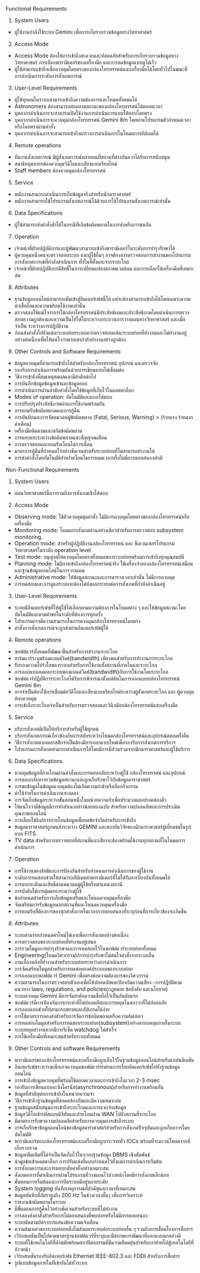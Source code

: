 Functional Requirements
1. System Users
- ผู้ใช้งานกำลังใช้ระบบ Gemini เพื่อการเก็บรวบรวมข้อมูลทางวิทยาศาสตร์

2. Access Mode
- Access Mode ต้องให้การเข้าถึงสะดวกและปลอดภัยสำหรับการเก็บรวบรวมข้อมูลทางวิทยาศาสตร์ การเลือกพารามิเตอร์ของเครื่องมือ และการลดข้อมูลแบบดูได้เร็ว
- ผู้ใช้สามารถเข้าถึงเพื่อควบคุมโดยตรงของกล้องโทรทรรศน์และเครื่องมือได้โดยทั่วไปในขณะที่ การดำเนินการระดับการสังเกตการณ์

3. User-Level Requirements
- ผู้ใช้ทุกคนในระบบสามารถเข้าถึงความต้องการและโหมดทั้งหมดได้
- Astronomers ต้องสามารถสอบถามสถานะของกล้องโทรทรรศน์ได้ตลอดเวลา
- บุคลากรดำเนินการจะสามารถเปิดใช้งานการดำเนินการแบบโต้ตอบโดยตรง
- บุคลากรดำเนินการจะควบคุมกล้องโทรทรรศน์ Gemini 8m โดยผ่านโปรแกรมตัวกำหนดเวลาหรือโดยตรงผ่านคำสั่ง
- บุคลากรดำเนินการจะสามารถเข้าถึงตารางการดำเนินการในโหมดการอัปเดตได้

4. Remote operations
- ทีมงานสังเกตการณ์ มีผู้สังเกตการณ์หลายคนที่สถานที่ต่างกันควรได้รับการสนับสนุน
- สมาชิกบุคลากรต้องควบคุมวิดีโอและเสียงแบบเรียลไทม์
- Staff members ต้องควบคุมกล้องโทรทรรศน์

5. Service
- พนักงานสามารถดำเนินการเก็บข้อมูลจริงสำหรับนักดาราศาสตร์
- พนักงานสามารถใช้โปรแกรมสังเกตการณ์ได้ด้วยการใช้โปรแกรมสังเกตการณ์เท่านั้น

6. Data Specifications
- ผู้ใช้สามารถส่งคำสั่งซ้ำได้ในกรณีที่เกิดข้อผิดพลาดในการส่งหรือการชนกัน

7. Operation
- เจ้าหน้าที่ฝ่ายปฏิบัติการและผู้พัฒนาสามารถเข้าถึงพารามิเตอร์ในระดับการบำรุงรักษาได้
- ผู้ควบคุมหนึ่งคนจะตรวจสอบระบบ และผู้ใช้อื่นๆ อาจต้องการตรวจสอบการทำงานของโปรแกรมการสังเกตการณ์ที่กำลังดำเนินการ ทั้งในที่ตั้งและจากระยะไกล
- เจ้าหน้าที่ฝ่ายปฏิบัติการมีสิทธิ์ในการเปลี่ยนแปลงสภาพแวดล้อม และการเลือกใช้เครื่องมือที่เหมาะสม
  
8. Attributes
- ฐานข้อมูลออนไลน์สามารถเพิ่มเข้าสู่อินเตอร์เฟซนี้ได้ แต่จะต้องสามารถเข้าถึงได้โดยเฉพาะความน่าเชื่อถือและความพร้อมใช้งานเท่านั้น
- ตรวจสอบให้แน่ใจว่าการใช้กล้องโทรทรรศน์มีประสิทธิผลและประสิทธิภาพโดยดำเนินการตรวจ สอบความถูกต้องและความเป็นไปได้ในระหว่างกระบวนการวางแผนทางวิทยาศาสตร์ และเมื่อจำเป็น ระหว่างการปฏิบัติงาน
- ก่อนส่งคำสั่งไปยังแต่ละระบบย่อยระบบควรตรวจสอบแต่ละระบบย่อยที่ทำงานและไม่ทำงานอยู่ อย่างต่อเนื่องเพื่อให้แน่ใจว่าพวกเขากำลังทำงานอย่างถูกต้อง

9. Other Controls and Software Requirements
- ข้อมูลควบคุมที่สามารถเข้าถึงได้สำหรับกล้องโทรทรรศน์ อุปกรณ์ และตรวจจับ
- รองรับการดำเนินการพร้อมกันด้วยการเขียนแบบไม่เชื่อมต่อ
- วิธีการเข้าถึงที่สมเหตุสมผลและมีลำดับต่อไป
- การบันทึกข้อมูลข้อมูลเข้าและข้อมูลออก
- การดำเนินการผ่านลำดับคำสั่งโดยใช้ข้อมูลที่เก็บไว้ในแคตตาล็อก
- Modes of operation: อัตโนมัติและแบบโต้ตอบ
- การปรับปรุงประสิทธิภาพผ่านการใช้งานพร้อมกัน
- การยอมรับข้อผิดพลาดและการกู้คืน
- การบันทึกและการจัดหมวดหมู่ข้อผิดพลาด (Fatal, Serious, Warning) > (ร้ายแรง ร้ายมาก คำเตือน)
- เครื่องมือติดตามและสกัดข้อผิดพลาด
- การแยกแยะระหว่างข้อผิดพลาดและสัญญาณเตือน
- การตรวจสอบและยอมรับเงื่อนไขการเตือน
- มาตรการกู้คืนที่กำหนดไว้อย่างชัดเจนสำหรับระบบย่อยที่ไม่สามารถทำงานได้
- การส่งคำสั่งโดยอัตโนมัติสำหรับเงื่อนไขการหมดเวลาหรือไม่มีการตอบสนองปกติ

Non-Functional Requirements
1. System Users
- แผนวิทยาศาสตร์นี้อาจรวมถึงการสังเกตเชิงโต้ตอบ

2. Access Mode
- Observing mode: ใช้ตัวควบคุมชุดคำสั่ง ไม่มีการควบคุมโดยตรงของกล้องโทรทรรศน์หรือเครื่องมือ
- Monitoring mode: โหมดการสังเกตอ่านอย่างเดียวสำหรับการตรวจสอบ subsystem monitoring.
- Operation mode: สำหรับผู้ปฏิบัติงานกล้องโทรทรรศน์ และ ซีเควนเซอร์โปรแกรมวิทยาศาสตร์ในระดับ operation level
- Test mode: อนุญาตให้ควบคุมโดยตรงทั้งหมดของระบบย่อยพร้อมการเข้าถึงทุกคุณสมบัติ
- Planning mode: ไม่มีการเข้าถึงกล้องโทรทรรศน์จริง ใช้เครื่องจำลองกล้องโทรทรรศน์เสมือนและฐานข้อมูลออนไลน์ในการวางแผน
- Administrative mode: ให้ข้อมูลสถานะและการตารางเวลาเท่านั้น ไม่มีการควบคุม
- การทดสอบและการดูแลระบบจะต้องไม่ส่งผลกระทบต่อการสังเกตที่กำลังดำเนินอยู่

3. User-Level Requirements
- ระบบมีอินเตอร์เฟซที่ให้ผู้ใช้ได้เลือกตามความต้องการในโหมดต่าง ๆ และให้ข้อมูลสถานะโดยอัตโนมัติและตามคำขอในระดับที่ต้องการทุกครั้ง
- โปรแกรมอาจมีความสามารถในการควบคุมกล้องโทรทรรศน์โดยตรง
- คำสั่งการสังเกตการณ์จะถูกส่งผ่านอินเตอร์เฟซผู้ใช้

4. Remote operations
- ซอฟต์แวร์ทั้งหมดที่พัฒนาขึ้นสำหรับการทำงานระยะไกล
- ฮาร์ดแวร์ระบุพร้อมแบนด์วิดธ์(bandwidth) เพียงพอสำหรับการทำงานการระยะไกล 
- รับรองความโปร่งใสของระบบสำหรับการใช้งานทั้งสถานที่ภายในและระยะไกล
- การออกแบบลดผลกระทบของแบนด์วิดธ์(bandwidth)กับการใช้งานโดยระยะไกล
- ซอฟต์แวร์ปฏิบัติการระยะไกลได้รับการพิจารณาตั้งแต่ต้นในการออกแบบกล้องโทรทรรศน์ Gemini 8m
- อาจจำเป็นต้องใช้การเชื่อมต่อวิดีโอและเสียงแบบเรียลไทม์ระหว่างผู้สังเกตระยะไกล และ ผู้ควบคุมห้องควบคุม
- การเข้าถึงระยะไกลจำเป็นสำหรับการตรวจสอบและวินิจฉัยกล้องโทรทรรศน์และเครื่องมือ

5. Service
- บริการสังเกตมีเปิดให้บริการสำหรับผู้ใช้ทุกคน
- บริการสังเกตการณ์เกี่ยวข้องกับการสลับระหว่างโหมดกล้องโทรทรรศน์และอุปกรณ์ตลอดทั้งคืน
- วิธีการสังเกตแบบคลาสสิกจำเป็นต้องมีการออกแบบใหม่เพื่อรองรับการสังเกตการบริการ
- โปรแกรมการสังเกตสามารถดำเนินการได้โดยมีการมีส่วนร่วมจากนักดาราศาสตร์และผู้ใช้บริการ
  
 6. Data Specifications.
- ควบคุมข้อมูลที่ถ่ายโอนผ่านคำสั่งและการตอบกลับระหว่างผู้ใช้ กล้องโทรทรรศน์ และอุปกรณ์
- การตอบกลับอาจรวมข้อมูลสถานะและถูกเก็บรักษาไว้กับข้อมูลดาราศาสตร์
- การขอข้อมูลในข้อมูลควบคุมต้องไม่เกิดความล่าช้าหรือล็อกกิจกรรม
- ค่าใช้จ่ายในการดำเนินงานจะลดลง
- การจัดเก็บข้อมูลระหว่างขั้นตอนหนึ่งในหน่วยความจำเพื่อประมวลผลอย่างคล่องตัว
- ให้แน่ใจว่ามีข้อมูลมีการทำสำเนาอย่างน้อยสองฉบับ สำหรับความปลอดภัยและการประเมินคุณภาพออนไลน์
- การเลือกใช้ลิงก์การถ่ายโอนข้อมูลเพื่อลดข้อจำกัดสำหรับการเข้าถึง
- ข้อมูลดาราศาสตร์ถูกขนส่งระหว่าง GEMINI และสถาบันวิจัยของนักดาราศาสตร์ผู้เยี่ยมชมในรูปแบบ FITS
- TV data สำหรับการตรวจสอบที่สถานที่และเสียงจะต้องพร้อมใช้งานทุกสถานที่ในโหมดการดำเนินการ

7. Operation
- การใช้งานของสิทธิและการป้องกันสำหรับกำหนดการดำเนินการของผู้ใช้งาน
- ระดับการทดสอบช่วยให้สามารถอัปเดตค่าพารามิเตอร์ที่ไม่ได้รับการป้องกันทั้งหมดได้
- การแยกระดับและสิทธิ์ตามหมวดหมู่ผู้ใช้หรือตำแหน่งสถานี
- การบังคับใช้การคุ้มครองระหว่างผู้ใช้
- ข้อกำหนดสำหรับการเก็บข้อมูลเสริมและโหนดควบคุมเครื่องมือ
- จัดเตรียมการรับข้อมูลนอกสถานที่และโหนดควบคุมเครื่องมือ
- การยอมรับที่ต้องการของทุกคำสั่งภายในเวลาการตอบสนองที่ระบุก่อนที่การเกี่ยวข้องจะเกิดขึ้น

8. Attributes
- ระบบสามารถกำหนดค่าใหม่ได้เองเพื่อการสังเกตอย่างต่อเนื่อง
- การตรวจสอบของระบบย่อยที่ทำงานอยู่เสมอ
- การรวมโมดูลการบำรุงรักษาและการทดสอบไว้ในซอฟต์แวร์ระบบย่อยทั้งหมด
- Engineering(โหมดวิศวกรรม)/การบำรุงรักษาไม่สนใจคำสั่งจากระบบอื่น
- งานเบื้องหลังที่ทำงานสำหรับระบบย่อยระหว่างการดำเนินการ
- การจัดเตรียมโมดูลสำหรับการทดสอบองค์ประกอบของระบบย่อย
- การออกแบบซอฟต์แวร์ Gemini เพื่อตรงต่อความต้องการของวิศวกรรม
- ความสามารถในการตรวจสอบตัวเองเพื่อให้ปลอดภัยและป้องกันความเสี่ยง
-การปฏิบัติตามแนวทาง laws, regulations, and policies(กฎหมาย ข้อบังคับ และนโยบาย)
- ระบบควบคุม Gemini มีการจัดลำดับความเชื่อถือไว้เป็นอันดับแรก
- ซอฟต์แวร์มีการป้องกันการกระทำที่ไม่ปลอดภัยและการหยุดในสภาวะที่ไม่ปลอดภัย
- การออกแบบช่วยให้สามารถขยายและอัปเกรดได้ง่าย
- การใช้มาตรการลองส่งสำหรับการจัดการข้อผิดพลาดหรือความล้มเหลว
- การทดสอบโมดูลสำหรับการทดสอบระบบย่อย(subsystem)อย่างครอบคลุมภายในระบบ
- ระบบหยุดทำงานหากมีการรีเซ็ต watchdog ไม่สำเร็จ
- การใช้เครื่องมือที่เหมาะสมสำหรับระบบทั้งหมด

9. Other Controls and software Requirements
- พารามิเตอร์ของกล้องโทรทรรศน์และเครื่องมือถูกเก็บไว้ในฐานข้อมูลออนไลน์สำหรับแอปพลิเคชัน
- อินเตอร์เฟซระหว่างแพ็กเกจควบคุมซอฟต์แวร์ทำผ่านการเรียกอินเตอร์เฟซไปยังฐานข้อมูลออนไลน์
- การเข้าถึงข้อมูลควบคุมที่พร้อมใช้ตลอดเวลาและการเข้าถึงในเวลา 2-3 msec
- รองรับการเขียนแบบอะซิงโครนัส(asynchronous)สำหรับการทำงานพร้อมกัน
- ข้อมูลที่สำคัญต่อการเข้าถึงในหน่วยความจำ
- วิธีการเข้าถึงฐานข้อมูลที่สอดคล้องกันและมีความเหมาะสม
- ฐานข้อมูลสนับสนุนการเข้าถึงระยะไกลและการแจกจ่ายข้อมูล
- ข้อมูลวิดีโอเข้ารหัสแบบดิจิทัลและถ่ายโอนผ่าน WAN ไปยังสถานที่ระยะไกล
- มีมาตรการรักษาความปลอดภัยสำหรับการควบคุมการเข้าถึงระบบ
- การเก็บรักษาข้อมูลออนไลน์ของข้อมูลดาราศาสตร์สำหรับการสังเกตปัจจุบันและถูกเก็บถาวรโดยอัตโนมัติ
- พารามิเตอร์ของกล้องโทรทรรศน์และเครื่องมือถูกกระจายทั่ว IOCs พร้อมที่จะดาวน์โหลดจากที่เก็บรวบรวม
- ข้อมูลเพิ่มเติมที่ไม่จำเป็นจัดเก็บไว้ในระบบฐานข้อมูล DBMS เชิงสัมพันธ์
- นำมูลข้อเข้าแคตตาล็อก การปรับแต่งที่แบบกำหนดไว้ตั้งแต่การดำเนินการเริ่มต้น
- การสังเกตการและการตอบกลับคำสั่งอย่างเหมาะสม
- สังเกตกการที่ดำเนินการผ่านโปรแกรมที่วางแผนไว้ล่วงหน้าโดยมีการสังเกตเล็กน้อย
- ขั้นตอนการเริ่มต้นและการปิดระบบมีอยู่หลายระดับ 
- System logging บันทึกเหตุการณ์ที่สำคัญและเวลาที่เหมาะสม
- ข้อมูลบันทึกที่อัตราสูงถึง 200 Hz ในช่วงเวลาสั้นๆ เพื่อการวิเคราะห์
- รายงานข้อผิดพลาดในระบบ
- มีขั้นตอนการกู้คืนไว้อย่างชัดเจนสำหรับระบบที่ไม่ทำงาน
- การลองส่งคำสั่งสำหรับการไม่ตอบสนองที่พบบ่อยหรือไม่มีการตอบสนอง
- ระบบติดตามอัตราการแสดงข้อความแจ้งเตือน
- ความล้มเหลวของระบบย่อยหนึ่งไม่ส่งผลกระทบต่อระบบย่อยอื่น ๆ รวมถึงการเชื่อมโยงการสื่อสาร
- เวิร์กสเตชันเป็นไปตามมาตรฐานซอฟต์แวร์ที่ระบุและมีสภาพการพัฒนาที่ออกแบบมาอย่างดี
- ระบบที่ใช้เทคโนโลยีที่ล้ำสมัยพร้อมสถาปัตยกรรมที่มีความยืดหยุ่นสำหรับการย้ายไปสู่เทคโนโลยีที่ก้าวหน้า
- เวิร์กสเตชันรองรับอินเทอร์เฟซ Ethernet IEEE-802.3 และ FDDI สำหรับการสื่อสาร
- รูปแบบข้อมูลภายในที่เข้ากันได้ทั่วระบบ
